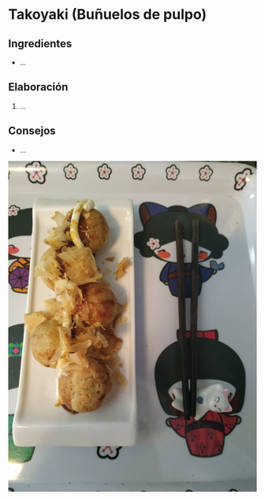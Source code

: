 # Takoyaki (Buñuelos de pulpo)
## Ingredientes
- ...
## Elaboración
1. ...
## Consejos
- ...

![Takoyaki](https://raw.githubusercontent.com/gwannon/Recetas/main/imagenes/takoyaki.jpeg)